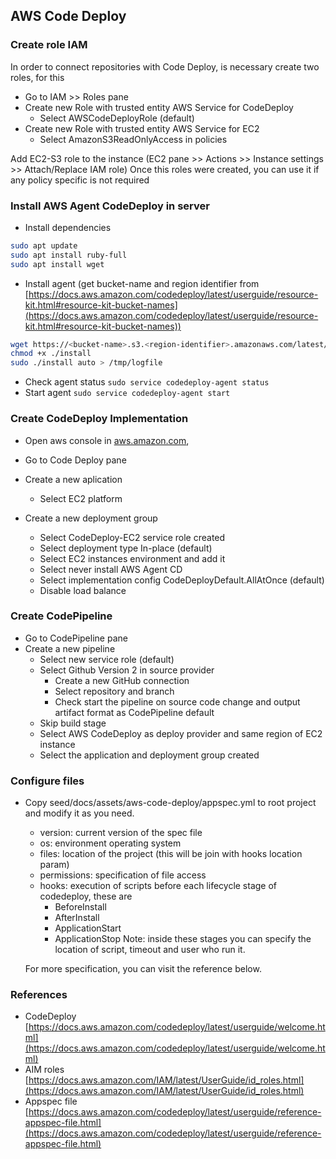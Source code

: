 ## AWS Code Deploy

### Create role IAM

In order to connect repositories with Code Deploy, is necessary create two roles, for this
-   Go to IAM >> Roles pane
-   Create new Role with trusted entity AWS Service for CodeDeploy
    -   Select AWSCodeDeployRole (default)
-   Create new Role with trusted entity AWS Service for EC2
    -   Select AmazonS3ReadOnlyAccess in policies

Add EC2-S3 role to the instance (EC2 pane >> Actions >> Instance settings >> Attach/Replace IAM role)
Once this roles were created, you can use it if any policy specific is not required

### Install AWS Agent CodeDeploy in server

-   Install dependencies

```bash
sudo apt update
sudo apt install ruby-full
sudo apt install wget
```

-   Install agent (get bucket-name and region identifier from [https://docs.aws.amazon.com/codedeploy/latest/userguide/resource-kit.html#resource-kit-bucket-names](https://docs.aws.amazon.com/codedeploy/latest/userguide/resource-kit.html#resource-kit-bucket-names))

```bash
wget https://<bucket-name>.s3.<region-identifier>.amazonaws.com/latest/install
chmod +x ./install
sudo ./install auto > /tmp/logfile
```

-   Check agent status `sudo service codedeploy-agent status`
-   Start agent `sudo service codedeploy-agent start`

### Create CodeDeploy Implementation

-   Open aws console in [aws.amazon.com](https://aws.amazon.com),
-   Go to Code Deploy pane

-   Create a new aplication
    -   Select EC2 platform

-   Create a new deployment group
    -   Select CodeDeploy-EC2 service role created
    -   Select deployment type In-place (default)
    -   Select EC2 instances environment and add it
    -   Select never install AWS Agent CD
    -   Select implementation config CodeDeployDefault.AllAtOnce (default)
    -   Disable load balance

### Create CodePipeline

-   Go to CodePipeline pane
-   Create a new pipeline
    -   Select new service role (default)
    -   Select Github Version 2 in source provider
        -   Create a new GitHub connection
        -   Select repository and branch
        -   Check start the pipeline on source code change and output artifact format as CodePipeline default
    -   Skip build stage
    -   Select AWS CodeDeploy as deploy provider and same region of EC2 instance
    -   Select the application and deployment group created

### Configure files

-   Copy seed/docs/assets/aws-code-deploy/appspec.yml to root project and modify it as you need.
	-	version: current version of the spec file
	-	os: environment operating system
	-	files: location of the project (this will be join with hooks location param)
	-	permissions: specification of file access
	-	hooks: execution of scripts before each lifecycle stage of codedeploy, these are
		-	BeforeInstall
		-	AfterInstall
		-	ApplicationStart
		-	ApplicationStop
		Note: inside these stages you can specify the location of script, timeout and user who run it.

	For more specification, you can visit the reference below.

### References

-   CodeDeploy [https://docs.aws.amazon.com/codedeploy/latest/userguide/welcome.html](https://docs.aws.amazon.com/codedeploy/latest/userguide/welcome.html)
-   AIM roles [https://docs.aws.amazon.com/IAM/latest/UserGuide/id_roles.html](https://docs.aws.amazon.com/IAM/latest/UserGuide/id_roles.html)
-   Appspec file [https://docs.aws.amazon.com/codedeploy/latest/userguide/reference-appspec-file.html](https://docs.aws.amazon.com/codedeploy/latest/userguide/reference-appspec-file.html)